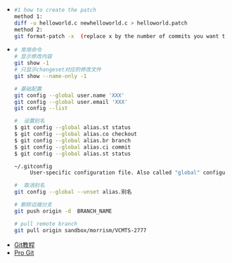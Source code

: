 - ```bash
  #1 how to create the patch
  method 1:
  diff -u helloworld.c newhelloworld.c > helloworld.patch
  method 2:
  git format-patch -x  (replace x by the number of commits you want to extract a patch)
  ```
- ```bash
  # 常用命令
  # 显示修改内容
  git show -1
  # 只显示changeset对应的修改文件
  git show --name-only -1
  
  # 基础配置
  git config --global user.name 'XXX'
  git config --global user.email 'XXX'
  git config --list
  
  #  设置别名
  $ git config --global alias.st status
  $ git config --global alias.co checkout
  $ git config --global alias.br branch
  $ git config --global alias.ci commit
  $ git config --global alias.st status
  
  ~/.gitconfig
       User-specific configuration file. Also called "global" configuration file.
  
  #  取消别名
  git config --global --unset alias.别名
  
  # 删除远端分支
  git push origin -d  BRANCH_NAME

  # pull remote branch
  git pull origin sandbox/morrism/VCMTS-2777
  ```
- [Git教程](https://www.liaoxuefeng.com/wiki/896043488029600)
- [Pro Git](https://git-scm.com/book/zh/v2/)